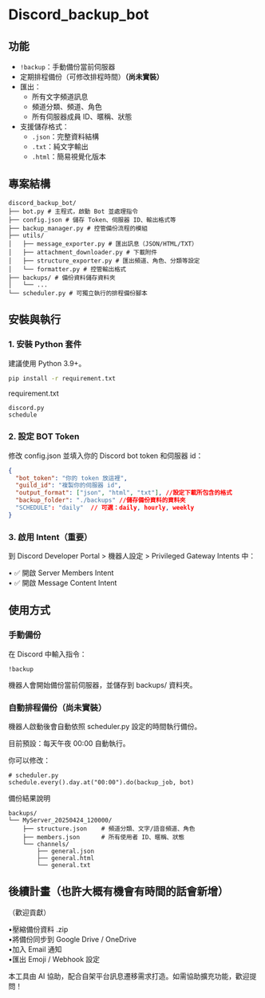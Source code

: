 # Discord_backup_bot
## 功能

- `!backup`：手動備份當前伺服器
- 定期排程備份（可修改排程時間）**（尚未實裝）**
- 匯出：
  - 所有文字頻道訊息
  - 頻道分類、頻道、角色
  - 所有伺服器成員 ID、暱稱、狀態
- 支援儲存格式：
  - `.json`：完整資料結構
  - `.txt`：純文字輸出
  - `.html`：簡易視覺化版本

## 專案結構
```
discord_backup_bot/  
├── bot.py # 主程式，啟動 Bot 並處理指令  
├── config.json # 儲存 Token、伺服器 ID、輸出格式等  
├── backup_manager.py # 控管備份流程的模組  
├── utils/  
│   ├── message_exporter.py # 匯出訊息（JSON/HTML/TXT）  
│   ├── attachment_downloader.py # 下載附件  
│   ├── structure_exporter.py # 匯出頻道、角色、分類等設定  
│   └── formatter.py # 控管輸出格式  
├── backups/ # 備份資料儲存資料夾  
│   └── ...  
└── scheduler.py # 可獨立執行的排程備份腳本  
```
## 安裝與執行

### 1. 安裝 Python 套件

建議使用 Python 3.9+。

```bash
pip install -r requirement.txt
```
requirement.txt
```
discord.py
schedule
```

### 2. 設定 BOT Token

修改 config.json 並填入你的 Discord bot token 和伺服器 id：
```config.json
{
  "bot_token": "你的 token 放這裡",
  "guild_id": "複製你的伺服器 id",
  "output_format": ["json", "html", "txt"], //設定下載所包含的格式
  "backup_folder": "./backups" //儲存備份資料的資料夾
  "SCHEDULE": "daily"  // 可選：daily, hourly, weekly
}
```

<!--
 或在 config.py 中直接讀取該檔案：

```
import json

with open("config.json", "r") as f:
    config = json.load(f)

BOT_TOKEN = config["BOT_TOKEN"]
```
-->

### 3. 啟用 Intent（重要）

到 Discord Developer Portal > 機器人設定 > Privileged Gateway Intents 中：

• ✅ 開啟 Server Members Intent  
• ✅ 開啟 Message Content Intent  

## 使用方式

### 手動備份

在 Discord 中輸入指令：

```
!backup
```

機器人會開始備份當前伺服器，並儲存到 backups/ 資料夾。

### 自動排程備份（尚未實裝）

機器人啟動後會自動依照 scheduler.py 設定的時間執行備份。  

目前預設：每天午夜 00:00 自動執行。  

你可以修改：
```
# scheduler.py
schedule.every().day.at("00:00").do(backup_job, bot)
```

備份結果說明
```
backups/  
└── MyServer_20250424_120000/  
    ├── structure.json    # 頻道分類、文字/語音頻道、角色  
    ├── members.json      # 所有使用者 ID、暱稱、狀態  
    └── channels/  
        ├── general.json  
        ├── general.html  
        └── general.txt  
```
## 後續計畫（也許大概有機會有時間的話會新增）
（歡迎貢獻）

•壓縮備份資料 .zip  
•將備份同步到 Google Drive / OneDrive  
•加入 Email 通知  
•匯出 Emoji / Webhook 設定  


本工具由 AI 協助，配合自架平台訊息遷移需求打造。如需協助擴充功能，歡迎提問！
